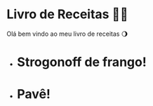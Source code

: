 # Livro de Receitas 👨‍🍳

Olá bem vindo ao meu livro de receitas 🌖

- Strogonoff de frango!
  ====================
- Pavê!
  ====================
